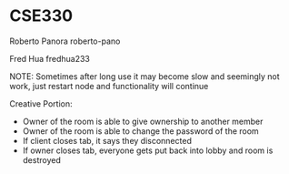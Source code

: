 # CSE330
Roberto Panora roberto-pano

Fred Hua fredhua233

NOTE: Sometimes after long use it may become slow and seemingly not work, just restart node and functionality will continue 


Creative Portion:
- Owner of the room is able to give ownership to another member
- Owner of the room is able to change the password of the room
- If client closes tab, it says they disconnected
- If owner closes tab, everyone gets put back into lobby and room is destroyed



